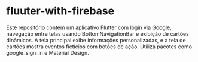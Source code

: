 # fluuter-with-firebase
Este repositório contém um aplicativo Flutter com login via Google, navegação entre telas usando BottomNavigationBar e exibição de cartões dinâmicos. A tela principal exibe informações personalizadas, e a tela de cartões mostra eventos fictícios com botões de ação. Utiliza pacotes como google_sign_in e Material Design.
